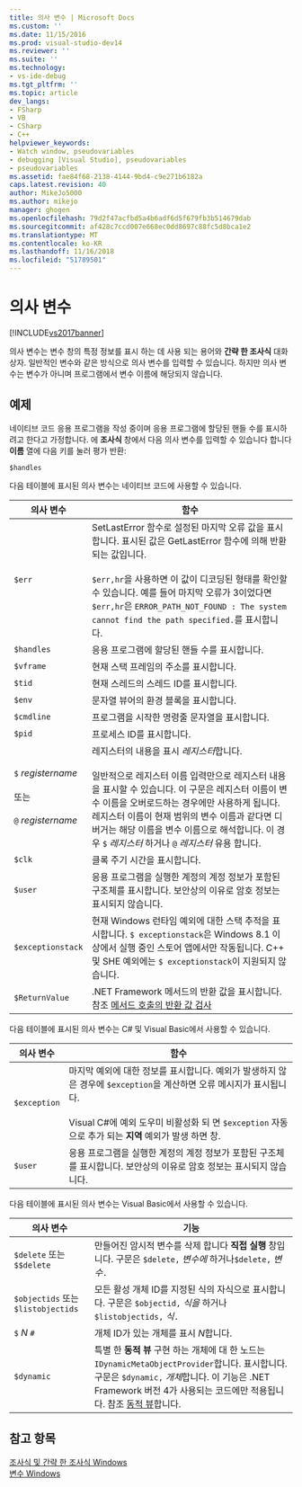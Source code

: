 ```yaml
---
title: 의사 변수 | Microsoft Docs
ms.custom: ''
ms.date: 11/15/2016
ms.prod: visual-studio-dev14
ms.reviewer: ''
ms.suite: ''
ms.technology:
- vs-ide-debug
ms.tgt_pltfrm: ''
ms.topic: article
dev_langs:
- FSharp
- VB
- CSharp
- C++
helpviewer_keywords:
- Watch window, pseudovariables
- debugging [Visual Studio], pseudovariables
- pseudovariables
ms.assetid: fae84f68-2138-4144-9bd4-c9e271b6182a
caps.latest.revision: 40
author: MikeJo5000
ms.author: mikejo
manager: ghogen
ms.openlocfilehash: 79d2f47acfbd5a4b6adf6d5f679fb3b514679dab
ms.sourcegitcommit: af428c7ccd007e668ec0dd8697c88fc5d8bca1e2
ms.translationtype: MT
ms.contentlocale: ko-KR
ms.lasthandoff: 11/16/2018
ms.locfileid: "51789501"
---
```

# <a name="pseudovariables"></a>의사 변수
[!INCLUDE[vs2017banner](../includes/vs2017banner.md)]

의사 변수는 변수 창의 특정 정보를 표시 하는 데 사용 되는 용어와 **간략 한 조사식** 대화 상자. 일반적인 변수와 같은 방식으로 의사 변수를 입력할 수 있습니다. 하지만 의사 변수는 변수가 아니며 프로그램에서 변수 이름에 해당되지 않습니다.  
  
## <a name="example"></a>예제  
 네이티브 코드 응용 프로그램을 작성 중이며 응용 프로그램에 할당된 핸들 수를 표시하려고 한다고 가정합니다. 에 **조사식** 창에서 다음 의사 변수를 입력할 수 있습니다 합니다 **이름** 열에 다음 키를 눌러 평가 반환:  
  
```  
$handles  
```  
  
 다음 테이블에 표시된 의사 변수는 네이티브 코드에 사용할 수 있습니다.  
  
|의사 변수|함수|  
|--------------------|--------------|  
|`$err`|SetLastError 함수로 설정된 마지막 오류 값을 표시합니다. 표시된 값은 GetLastError 함수에 의해 반환되는 값입니다.<br /><br /> `$err,hr`을 사용하면 이 값이 디코딩된 형태를 확인할 수 있습니다. 예를 들어 마지막 오류가 3이었다면 `$err,hr`은 `ERROR_PATH_NOT_FOUND : The system cannot find the path specified.`를 표시합니다.|  
|`$handles`|응용 프로그램에 할당된 핸들 수를 표시합니다.|  
|`$vframe`|현재 스택 프레임의 주소를 표시합니다.|  
|`$tid`|현재 스레드의 스레드 ID를 표시합니다.|  
|`$env`|문자열 뷰어의 환경 블록을 표시합니다.|  
|`$cmdline`|프로그램을 시작한 명령줄 문자열을 표시합니다.|  
|`$pid`|프로세스 ID를 표시합니다.|  
|`$` *registername*<br /><br /> 또는<br /><br /> `@` *registername*|레지스터의 내용을 표시 *레지스터*합니다.<br /><br /> 일반적으로 레지스터 이름 입력만으로 레지스터 내용을 표시할 수 있습니다. 이 구문은 레지스터 이름이 변수 이름을 오버로드하는 경우에만 사용하게 됩니다. 레지스터 이름이 현재 범위의 변수 이름과 같다면 디버거는 해당 이름을 변수 이름으로 해석합니다. 이 경우 `$` *레지스터* 하거나 `@` *레지스터* 유용 합니다.|  
|`$clk`|클록 주기 시간을 표시합니다.|  
|`$user`|응용 프로그램을 실행한 계정의 계정 정보가 포함된 구조체를 표시합니다. 보안상의 이유로 암호 정보는 표시되지 않습니다.|  
|`$exceptionstack`|현재 Windows 런타임 예외에 대한 스택 추적을 표시합니다. `$ exceptionstack`은 Windows 8.1 이상에서 실행 중인 스토어 앱에서만 작동됩니다. C++ 및 SHE 예외에는 `$ exceptionstack`이 지원되지 않습니다.|  
|`$ReturnValue`|.NET Framework 메서드의 반환 값을 표시합니다. 참조 [메서드 호출의 반환 값 검사](http://msdn.microsoft.com/library/e3245b37-8e2e-4200-ba84-133726e95f1f)|  
  
 다음 테이블에 표시된 의사 변수는 C# 및 Visual Basic에서 사용할 수 있습니다.  
  
|의사 변수|함수|  
|--------------------|--------------|  
|`$exception`|마지막 예외에 대한 정보를 표시합니다. 예외가 발생하지 않은 경우에 `$exception`을 계산하면 오류 메시지가 표시됩니다.<br /><br /> Visual C#에 예외 도우미 비활성화 되 면 `$exception` 자동으로 추가 되는 **지역** 예외가 발생 하면 창.|  
|`$user`|응용 프로그램을 실행한 계정의 계정 정보가 포함된 구조체를 표시합니다. 보안상의 이유로 암호 정보는 표시되지 않습니다.|  
  
 다음 테이블에 표시된 의사 변수는 Visual Basic에서 사용할 수 있습니다.  
  
|의사 변수|기능|  
|--------------------|--------------|  
|`$delete` 또는 `$$delete`|만들어진 암시적 변수를 삭제 합니다 **직접 실행** 창입니다. 구문은 `$delete,` *변수에* 하거나`$delete,` *변수*`.`|  
|`$objectids` 또는 `$listobjectids`|모든 활성 개체 ID를 지정된 식의 자식으로 표시합니다. 구문은 `$objectid,` *식을* 하거나`$listobjectids,` *식*`.`|  
|`$` *N* `#`|개체 ID가 있는 개체를 표시 *N*합니다.|  
|`$dynamic`|특별 한 **동적 뷰** 구현 하는 개체에 대 한 노드는 `IDynamicMetaObjectProvider`합니다. 표시합니다. 구문은 `$dynamic,` *개체*합니다. 이 기능은 .NET Framework 버전 4가 사용되는 코드에만 적용됩니다. 참조 [동적 뷰](http://msdn.microsoft.com/library/4c851b17-2c12-46a0-9828-eb6ea6f5c563)합니다.|  
  
## <a name="see-also"></a>참고 항목  
 [조사식 및 간략 한 조사식 Windows](../debugger/watch-and-quickwatch-windows.md)   
 [변수 Windows](http://msdn.microsoft.com/library/ce0a67f6-2502-4b7a-ba45-cc32f8aeba3e)





